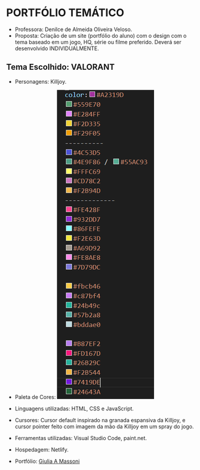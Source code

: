 # PORTFÓLIO TEMÁTICO

- Professora: Denilce de Almeida Oliveira Veloso.
- Proposta: Criação de um site (portfólio do aluno) com o design com o tema baseado em um jogo, HQ, série ou filme preferido. Deverá ser desenvolvido INDIVIDUALMENTE.

## Tema Escolhido: VALORANT

- Personagens: Killjoy.

- Paleta de Cores:
![alt text](https://github.com/massonigiulia/PWEB/blob/master/Portfolio/paletaKj.png)

- Linguagens utilizadas: HTML, CSS e JavaScript.

- Cursores: Cursor default inspirado na granada espansiva da Killjoy, e cursor pointer feito com imagem da mão da Killjoy em um spray do jogo.

- Ferramentas utilizadas: Visual Studio Code, paint.net.

- Hospedagem: Netlify.

- Portfólio: [Giulia A Massoni](https://massonigiulia.netlify.app/index.html)
